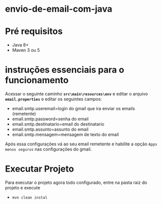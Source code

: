 # envio-de-email-com-java

# Pré requisitos

- Java 8+
- Maven 3 ou 5

# instruções essenciais para o funcionamento

Acessar o seguinte caminho **`src\main\resources\env`**  e editar o arquivo **`email.properties`** e editar os seguintes campos:

- email.smtp.useremail=login do gmail que ira enviar os emails (remetente) 
- email.smtp.password=senha do email
- email.smtp.destinatario=email do destinatario
- email.smtp.assunto=assunto do email
- email.smtp.mensagem=mensagem de texto do email

Após essa configurações vá ao seu email remetente e habilite a opção `Apps menos seguros` nas configurações do gmail.

# Executar Projeto

Para executar o projeto agora todo configurado, entre na pasta raiz do projeto e execute

- `mvn clean instal`